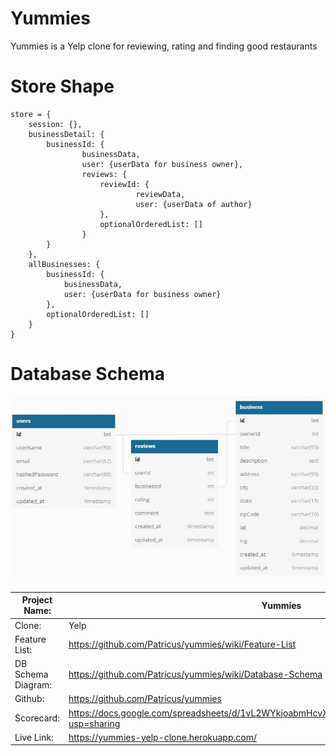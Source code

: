 # Yummies

Yummies is a Yelp clone for reviewing, rating and finding good restaurants

# Store Shape

```
store = {
    session: {},
    businessDetail: {
        businessId: {
                businessData,
                user: {userData for business owner},
                reviews: {
                    reviewId: {
                            reviewData,
                            user: {userData of author}
                    },
                    optionalOrderedList: []
                }
        }
    },
    allBusinesses: {
        businessId: {
            businessData,
            user: {userData for business owner}
        },
        optionalOrderedList: []
    }
}
```

# Database Schema

![database](./db-schema.jpg)

| Project Name:      | Yummies                                                                                              |
| ------------------ | ---------------------------------------------------------------------------------------------------- |
| Clone:             | Yelp                                                                                                 |
| Feature List:      | https://github.com/Patricus/yummies/wiki/Feature-List                                                |
| DB Schema Diagram: | https://github.com/Patricus/yummies/wiki/Database-Schema                                             |
| Github:            | https://github.com/Patricus/yummies                                                                  |
| Scorecard:         | https://docs.google.com/spreadsheets/d/1vL2WYkjoabmHcvXTzYA17KetT6taJSsOs4etr3ozCqw/edit?usp=sharing |
| Live Link:         | https://yummies-yelp-clone.herokuapp.com/                                                            |
